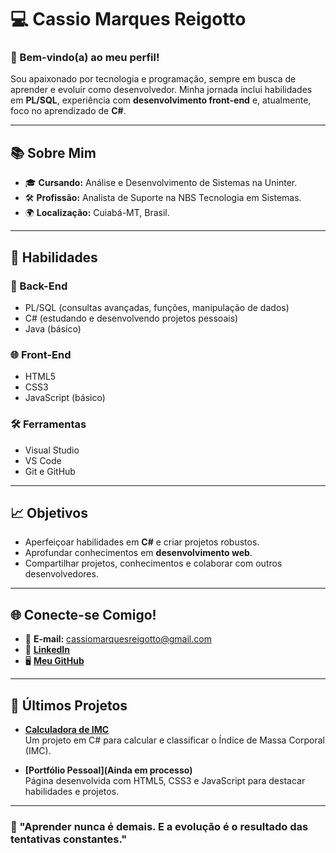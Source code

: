 # 💻 Cassio Marques Reigotto

### 🌟 Bem-vindo(a) ao meu perfil!

Sou apaixonado por tecnologia e programação, sempre em busca de aprender e evoluir como desenvolvedor. Minha jornada inclui habilidades em **PL/SQL**, experiência com **desenvolvimento front-end** e, atualmente, foco no aprendizado de **C#**.

---

## 📚 Sobre Mim

- 🎓 **Cursando:** Análise e Desenvolvimento de Sistemas na Uninter.
- 🛠 **Profissão:** Analista de Suporte na NBS Tecnologia em Sistemas.
- 🌍 **Localização:** Cuiabá-MT, Brasil.

---

## 🚀 Habilidades

### **💾 Back-End**
- PL/SQL (consultas avançadas, funções, manipulação de dados)
- C# (estudando e desenvolvendo projetos pessoais)
- Java (básico)

### **🌐 Front-End**
- HTML5
- CSS3
- JavaScript (básico)

### **🛠 Ferramentas**
- Visual Studio
- VS Code
- Git e GitHub

---

## 📈 Objetivos

- Aperfeiçoar habilidades em **C#** e criar projetos robustos.
- Aprofundar conhecimentos em **desenvolvimento web**.
- Compartilhar projetos, conhecimentos e colaborar com outros desenvolvedores.

---

## 🌐 Conecte-se Comigo!

- 📧 **E-mail:** cassiomarquesreigotto@gmail.com
- 🔗 [**LinkedIn**](www.linkedin.com/in/cassio-reigotto-21a361190)  
- 🖥️ [**Meu GitHub**](https://github.com/1nf0n4m3)

---

## 🌟 Últimos Projetos

- **[Calculadora de IMC](https://github.com/1nf0n4m3/IMC.git)**  
  Um projeto em C# para calcular e classificar o Índice de Massa Corporal (IMC).

- **[Portfólio Pessoal](Ainda em processo)**  
  Página desenvolvida com HTML5, CSS3 e JavaScript para destacar habilidades e projetos.

---

### 🌱 "Aprender nunca é demais. E a evolução é o resultado das tentativas constantes." 

